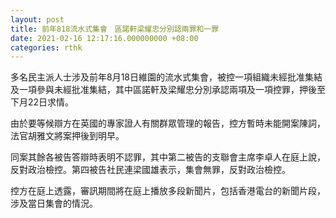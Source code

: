 ```yaml
---
layout: post
title: 前年818流水式集會　區諾軒梁耀忠分別認兩罪和一罪
date: 2021-02-16 12:17:16.000000000 +08:00
categories: rthk
---
```


多名民主派人士涉及前年8月18日維園的流水式集會，被控一項組織未經批准集結及一項參與未經批准集結，其中區諾軒及梁耀忠分別承認兩項及一項控罪，押後至下月22日求情。

由於要等候辯方在英國的專家證人有關群眾管理的報告，控方暫時未能開案陳詞，法官胡雅文將案押後到明早。

同案其餘各被告答辯時表明不認罪，其中第二被告的支聯會主席李卓人在庭上說，反對政治檢控。第四被告社民連梁國雄表示，集會無罪，反對政治檢控。

控方在庭上透露，審訊期間將在庭上播放多段新聞片，包括香港電台的新聞片段，涉及當日集會的情況。
